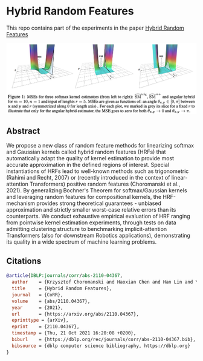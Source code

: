 
# Hybrid Random Features

This repo contains part of the experiments in the paper [Hybrid Random Features](https://arxiv.org/abs/2110.04367)


<img src="https://github.com/HL-hanlin/HRF_ICLR2022/blob/main/img/hrf.jpg" width="700px"></img>


## Abstract

We propose a new class of random feature methods for linearizing softmax and Gaussian kernels called hybrid random features (HRFs) that automatically adapt the quality of kernel estimation to provide most accurate approximation in the defined regions of interest. Special instantiations of HRFs lead to well-known methods such as trigonometric (Rahimi and Recht, 2007) or (recently introduced in the context of linear-attention Transformers) positive random features (Choromanski et al., 2021). By generalizing Bochner's Theorem for softmax/Gaussian kernels and leveraging random features for compositional kernels, the HRF-mechanism provides strong theoretical guarantees - unbiased approximation and strictly smaller worst-case relative errors than its counterparts. We conduct exhaustive empirical evaluation of HRF ranging from pointwise kernel estimation experiments, through tests on data admitting clustering structure to benchmarking implicit-attention Transformers (also for downstream Robotics applications), demonstrating its quality in a wide spectrum of machine learning problems.


## Citations

```bibtex
@article{DBLP:journals/corr/abs-2110-04367,
  author    = {Krzysztof Choromanski and Haoxian Chen and Han Lin and Yuanzhe Ma and Arijit Sehanobish and Deepali Jain and Michael S. Ryoo and Jake Varley and  Andy Zeng and Valerii Likhosherstov and Dmitry Kalashnikov and Vikas Sindhwani and Adrian Weller},
  title     = {Hybrid Random Features},
  journal   = {CoRR},
  volume    = {abs/2110.04367},
  year      = {2021},
  url       = {https://arxiv.org/abs/2110.04367},
  eprinttype = {arXiv},
  eprint    = {2110.04367},
  timestamp = {Thu, 21 Oct 2021 16:20:08 +0200},
  biburl    = {https://dblp.org/rec/journals/corr/abs-2110-04367.bib},
  bibsource = {dblp computer science bibliography, https://dblp.org}
}
```
